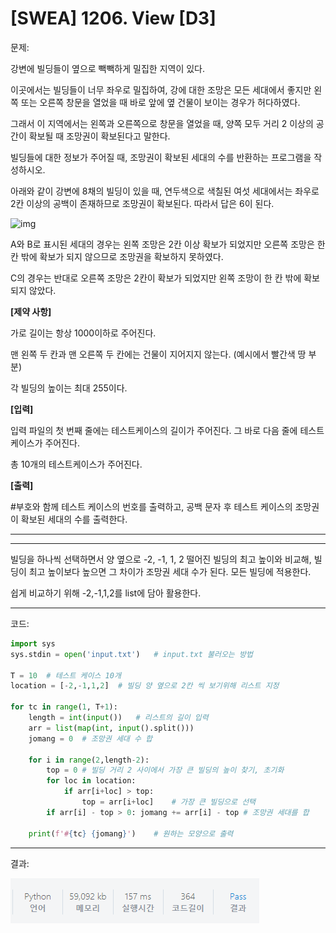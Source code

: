 # [SWEA] 1206. View [D3]

문제:

강변에 빌딩들이 옆으로 빽빽하게 밀집한 지역이 있다.

이곳에서는 빌딩들이 너무 좌우로 밀집하여, 강에 대한 조망은 모든 세대에서 좋지만 왼쪽 또는 오른쪽 창문을 열었을 때 바로 앞에 옆 건물이 보이는 경우가 허다하였다.

그래서 이 지역에서는 왼쪽과 오른쪽으로 창문을 열었을 때, 양쪽 모두 거리 2 이상의 공간이 확보될 때 조망권이 확보된다고 말한다.

빌딩들에 대한 정보가 주어질 때, 조망권이 확보된 세대의 수를 반환하는 프로그램을 작성하시오.
 
아래와 같이 강변에 8채의 빌딩이 있을 때, 연두색으로 색칠된 여섯 세대에서는 좌우로 2칸 이상의 공백이 존재하므로 조망권이 확보된다. 따라서 답은 6이 된다.

![img](https://swexpertacademy.com/main/common/fileDownload.do?downloadType=CKEditorImages&fileId=AV2XTsoKDWIBBASl)


A와 B로 표시된 세대의 경우는 왼쪽 조망은 2칸 이상 확보가 되었지만 오른쪽 조망은 한 칸 밖에 확보가 되지 않으므로 조망권을 확보하지 못하였다.

C의 경우는 반대로 오른쪽 조망은 2칸이 확보가 되었지만 왼쪽 조망이 한 칸 밖에 확보되지 않았다.
 
**[제약 사항]**

가로 길이는 항상 1000이하로 주어진다.

맨 왼쪽 두 칸과 맨 오른쪽 두 칸에는 건물이 지어지지 않는다. (예시에서 빨간색 땅 부분)

각 빌딩의 높이는 최대 255이다.
 
**[입력]**

입력 파일의 첫 번째 줄에는 테스트케이스의 길이가 주어진다. 그 바로 다음 줄에 테스트 케이스가 주어진다.

총 10개의 테스트케이스가 주어진다.
 
**[출력]**

\#부호와 함께 테스트 케이스의 번호를 출력하고, 공백 문자 후 테스트 케이스의 조망권이 확보된 세대의 수를 출력한다.

---

---

빌딩을 하나씩 선택하면서 양 옆으로 -2, -1, 1, 2 떨어진 빌딩의 최고 높이와 비교해, 빌딩이 최고 높이보다 높으면 그 차이가 조망권 세대 수가 된다. 모든 빌딩에 적용한다.

쉽게 비교하기 위해 -2,-1,1,2를 list에 담아 활용한다.

---

코드:

```python
import sys
sys.stdin = open('input.txt')   # input.txt 불러오는 방법

T = 10  # 테스트 케이스 10개
location = [-2,-1,1,2]  # 빌딩 양 옆으로 2칸 씩 보기위해 리스트 지정

for tc in range(1, T+1):
    length = int(input())   # 리스트의 길이 입력
    arr = list(map(int, input().split()))
    jomang = 0  # 조망권 세대 수 합

    for i in range(2,length-2):
        top = 0 # 빌딩 거리 2 사이에서 가장 큰 빌딩의 높이 찾기, 초기화
        for loc in location:
            if arr[i+loc] > top:
                top = arr[i+loc]    # 가장 큰 빌딩으로 선택
        if arr[i] - top > 0: jomang += arr[i] - top # 조망권 세대를 합

    print(f'#{tc} {jomang}')    # 원하는 모양으로 출력
```

---

결과:

![image-20220209173107690](D3_1206.assets/image-20220209173107690.png)